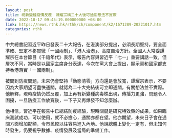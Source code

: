 ```yaml
---
layout: post
title: 現新變種疫情反覆　譚耀宗稱二十大後可通關想法不實際
date: 2022-10-17 09:45:19.000000000 +08:00
link: https://news.rthk.hk/rthk/ch/component/k2/1671289-20221017.htm
categories: rthk
---
```


中共總書記習近平昨日發表二十大報告，在港澳部分提出，必須長期堅持，要全面準確、堅定不移貫徹「一國兩制」、「港人治港」、高度自治方針。全國人大常委譚耀宗在本台節目《千禧年代》表示，報告內容與習近平「七一」重要講話一致，但層次不同，當時是以國家主席身分表達，今次在黨大會上提出，顯示黨和國家都支持香港落實「一國兩制」。

被問到防疫問題，未來仍會堅持「動態清零」方向還是會放寬，譚耀宗表示，不要因為大家期望可盡快通關，就認為二十大完結後可立即通關，有關想法並不實際。他解釋，現時疫情仍然反覆，加上再有新變種病毒株出現，傳播力更強，問題令人困擾，一旦防疫工作放寬後，一下子又再爆發不知怎麼辦。

他相信，習近平在報告中已總結防疫經驗，現時關鍵是研究特效藥的成果，如果臨床測試成功，可以使用，就不必擔心，通關亦都在望。他亦期望，未來日子會在通關方面增加配額，令市民較以往容易進入內地。他說總體上變化一定有，但未知何時發生，仍要視乎數據、疫情發展及當局的準備工作。
